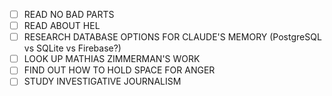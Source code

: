 - [ ] READ NO BAD PARTS
- [ ] READ ABOUT HEL
- [ ] RESEARCH DATABASE OPTIONS FOR CLAUDE'S MEMORY (PostgreSQL vs SQLite vs Firebase?)
- [ ] LOOK UP MATHIAS ZIMMERMAN'S WORK
- [ ] FIND OUT HOW TO HOLD SPACE FOR ANGER
- [ ] STUDY INVESTIGATIVE JOURNALISM